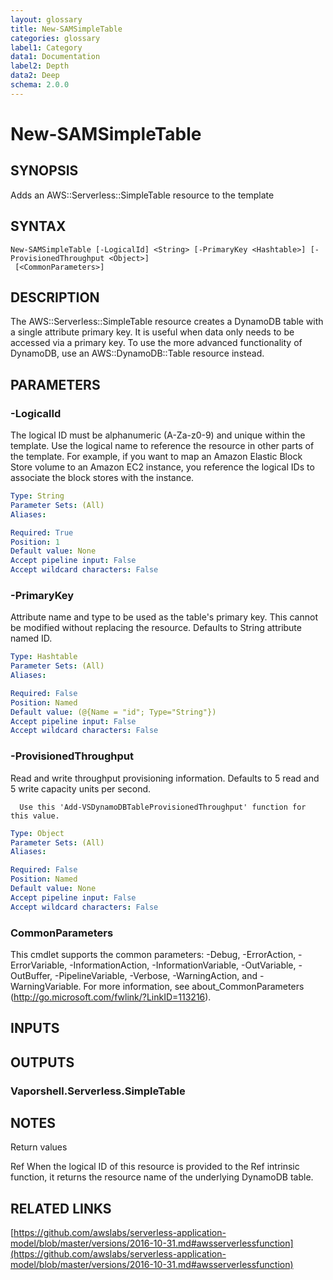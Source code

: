```yaml
---
layout: glossary
title: New-SAMSimpleTable
categories: glossary
label1: Category
data1: Documentation
label2: Depth
data2: Deep
schema: 2.0.0
---
```


# New-SAMSimpleTable

## SYNOPSIS
Adds an AWS::Serverless::SimpleTable resource to the template

## SYNTAX

```
New-SAMSimpleTable [-LogicalId] <String> [-PrimaryKey <Hashtable>] [-ProvisionedThroughput <Object>]
 [<CommonParameters>]
```

## DESCRIPTION
The AWS::Serverless::SimpleTable resource creates a DynamoDB table with a single attribute primary key.
It is useful when data only needs to be accessed via a primary key.
To use the more advanced functionality of DynamoDB, use an AWS::DynamoDB::Table resource instead.

## PARAMETERS

### -LogicalId
The logical ID must be alphanumeric (A-Za-z0-9) and unique within the template.
Use the logical name to reference the resource in other parts of the template.
For example, if you want to map an Amazon Elastic Block Store volume to an Amazon EC2 instance, you reference the logical IDs to associate the block stores with the instance.

```yaml
Type: String
Parameter Sets: (All)
Aliases:

Required: True
Position: 1
Default value: None
Accept pipeline input: False
Accept wildcard characters: False
```

### -PrimaryKey
Attribute name and type to be used as the table's primary key.
This cannot be modified without replacing the resource.
Defaults to String attribute named ID.

```yaml
Type: Hashtable
Parameter Sets: (All)
Aliases:

Required: False
Position: Named
Default value: (@{Name = "id"; Type="String"})
Accept pipeline input: False
Accept wildcard characters: False
```

### -ProvisionedThroughput
Read and write throughput provisioning information.
Defaults to 5 read and 5 write capacity units per second.

      Use this 'Add-VSDynamoDBTableProvisionedThroughput' function for this value.

```yaml
Type: Object
Parameter Sets: (All)
Aliases:

Required: False
Position: Named
Default value: None
Accept pipeline input: False
Accept wildcard characters: False
```

### CommonParameters
This cmdlet supports the common parameters: -Debug, -ErrorAction, -ErrorVariable, -InformationAction, -InformationVariable, -OutVariable, -OutBuffer, -PipelineVariable, -Verbose, -WarningAction, and -WarningVariable.
For more information, see about_CommonParameters (http://go.microsoft.com/fwlink/?LinkID=113216).

## INPUTS

## OUTPUTS

### Vaporshell.Serverless.SimpleTable

## NOTES
Return values

Ref
When the logical ID of this resource is provided to the Ref intrinsic function, it returns the resource name of the underlying DynamoDB table.

## RELATED LINKS

[https://github.com/awslabs/serverless-application-model/blob/master/versions/2016-10-31.md#awsserverlessfunction](https://github.com/awslabs/serverless-application-model/blob/master/versions/2016-10-31.md#awsserverlessfunction)

